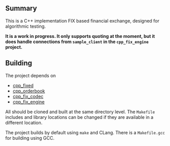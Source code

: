 ## Summary

This is a C++ implementation FIX based financial exchange, designed for algorithmic testing.

__It is a work in progress. It only supports quoting at the moment, but it does handle connections from `sample_client` in the `cpp_fix_engine` project.__

## Building

The project depends on
- [cpp_fixed](https://github.com/robaho/cpp_fixed)
- [cpp_orderbook](https://github.com/robaho/cpp_orderbook)
- [cpp_fix_codec](https://github.com/robaho/cpp_fix_codec)
- [cpp_fix_engine](https://github.com/robaho/cpp_fix_engine)

All should be cloned and built at the same directory level. The `Makefile` includes and library locations can be changed if they are available in a different location.

The project builds by default using `make` and CLang. There is a `Makefile.gcc` for building using GCC.

